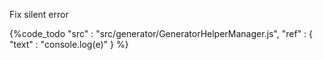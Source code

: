 Fix silent error

{%code_todo
    "src" : "src/generator/GeneratorHelperManager.js",
    "ref" : {
        "text" : "console.log(e)"
    }
%}
